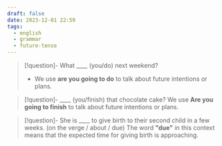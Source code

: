 ```yaml
---
draft: false
date: 2023-12-01 22:59
tags:
  - english
  - grammar
  - future-tense
---
```



> [!question]- What \_\_\_\_ (you/do) next weekend?
> - We use **are you going to do** to talk about future intentions or plans.

> [!question]- \_\_\_\_ (you/finish) that chocolate cake?
>  We use **Are you going to finish** to talk about future intentions or plans.

> [!question]- She is \_\_\_\_ to give birth to their second child in a few weeks. (on the verge / about / due)
>  The word **"due"** in this context means that the expected time for giving birth is approaching.
